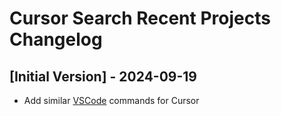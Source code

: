 # Cursor Search Recent Projects Changelog

## [Initial Version] - 2024-09-19

- Add similar [VSCode](https://www.raycast.com/thomas/visual-studio-code) commands for Cursor
